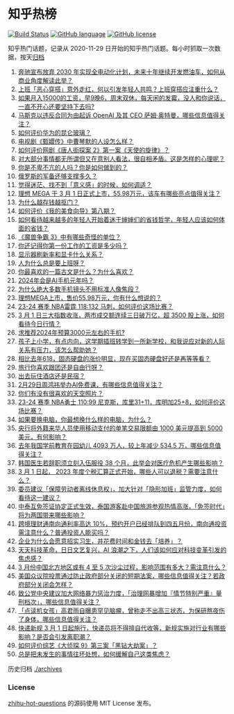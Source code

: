 # 知乎热榜
[![Build Status](https://github.com/ToWeLong/zhihu-hot-questions/workflows/CI/badge.svg)](https://github.com/ToWeLong/zhihu-hot-questions/actions)
[![GitHub language](https://img.shields.io/badge/language-golang-orange.svg)](https://golang.org/)
[![GitHub license](https://img.shields.io/github/license/ToWeLong/zhihu-hot-questions)](https://github.com/ToWeLong/zhihu-hot-questions/blob/main/LICENSE)

知乎热门话题，记录从 2020-11-29 日开始的知乎热门话题。每小时抓取一次数据，按天[归档](./archives)

<!-- BEGIN -->

1. [奔驰宣布放弃 2030 年实现全电动化计划，未来十年继续开发燃油车，如何从商业角度解读此举？](https://www.zhihu.com/question/646518176)
1. [上班「恶心穿搭」意外走红，何以引发年轻人共鸣？上班穿搭应注重什么？](https://www.zhihu.com/question/646554769)
1. [如果月入15000的工资，早9晚6，周末双休，每天闲的发霉，没人和你说话，一直不开心还要坚持下去吗?](https://www.zhihu.com/question/645077780)
1. [马斯克以违反合同为由起诉 OpenAI 及其 CEO 萨姆·奥特曼，哪些信息值得关注？](https://www.zhihu.com/question/646614948)
1. [如何评价华为的昆仑玻璃？](https://www.zhihu.com/question/552044206)
1. [电视剧《甄嬛传》中曹琴默的人设怎么样？](https://www.zhihu.com/question/631900720)
1. [如何评价网剧《唐人街探案 2》第一案《天使的旋律》？](https://www.zhihu.com/question/646484015)
1. [对大部分事情都无所谓但又在意别人看法，很自相矛盾。这是怎样的心理呢？](https://www.zhihu.com/question/640555211)
1. [你是不卑不亢的人吗？你是如何做到的？](https://www.zhihu.com/question/640372857)
1. [俄罗斯的军备还够支撑多久？](https://www.zhihu.com/question/581137923)
1. [觉得迷茫、找不到「意义感」的时候，如何调适？](https://www.zhihu.com/question/646371009)
1. [理想 MEGA 于 3 月 1 日正式上市，55.98万元，该车有哪些亮点值得关注？](https://www.zhihu.com/question/646414523)
1. [为什么越存钱越抠门？](https://www.zhihu.com/question/645929318)
1. [如何评价《我的美食向导》第八期？](https://www.zhihu.com/question/645765663)
1. [如何看待越来越多的年轻人开始着迷于婶婶们的省钱哲学，年轻人应该如何体面的省钱？](https://www.zhihu.com/question/646589437)
1. [《魔兽争霸 3》中有哪些奇怪的单位？](https://www.zhihu.com/question/267692668)
1. [你还记得你第一份工作的工资是多少吗？](https://www.zhihu.com/question/641980956)
1. [显示器刷新率和显卡什么关系？](https://www.zhihu.com/question/645625930)
1. [人为什么总是要上班呀？](https://www.zhihu.com/question/646585968)
1. [你最喜欢的一篇古文是什么？为什么喜欢？](https://www.zhihu.com/question/646306779)
1. [2024年会是AI手机元年吗？](https://www.zhihu.com/question/644018335)
1. [为什么绝大多数手机镜头不用标准人像焦段？](https://www.zhihu.com/question/645247617)
1. [理想MEGA上市，售价55.98万元，你有什么想说的？](https://www.zhihu.com/question/644421803)
1. [23-24 赛季 NBA雷霆 118:132 马刺，如何评价这场比赛？](https://www.zhihu.com/question/646560805)
1. [3 月 1 日三大指数收涨，两市成交额连续三日破万亿，超 3500 股上涨，如何看待今日行情？](https://www.zhihu.com/question/646552918)
1. [求推荐2024年预算3000元左右的手机?](https://www.zhihu.com/question/644820283)
1. [孩子上小学，有点内向，这学期插班转学到一所新学校，和我说应对新的人际关系有压力，该怎么帮助她？](https://www.zhihu.com/question/645181627)
1. [相比去年618，固态硬盘的涨价明显，现在买固态硬盘好还是再等等看？](https://www.zhihu.com/question/645117346)
1. [旅行你喜欢跟团还是自由行呀？](https://www.zhihu.com/question/644881483)
1. [出去玩住酒店还是民宿？](https://www.zhihu.com/question/644255470)
1. [2月29日周鸿祎举办AI免费课，有哪些信息值得关注？](https://www.zhihu.com/question/646600779)
1. [你们有没有很喜欢的天空照片？](https://www.zhihu.com/question/645926289)
1. [23-24 赛季 NBA勇士 110:99 尼克斯，库里31+11，库明加25+8，如何评价这场比赛？](https://www.zhihu.com/question/646552577)
1. [如果要换电脑，你最想换什么样的电脑，为什么？](https://www.zhihu.com/question/645986864)
1. [央行将外籍来华人员使用移动支付的单笔交易限额由 1000 美元提高到 5000 美元，有何影响？](https://www.zhihu.com/question/646612688)
1. [去年我国学前教育在园幼儿 4093 万人，较上年减少 534.5 万，哪些信息值得关注？](https://www.zhihu.com/question/646455118)
1. [韩国医生若辞职须立刻入伍服役 38 个月，此举会对医疗危机产生哪些影响？](https://www.zhihu.com/question/646552809)
1. [3 月 1 日起， 2023 年度个税汇算正式开始，哪些人可以退税？需要注意什么？](https://www.zhihu.com/question/646552320)
1. [委员建议「保障劳动者离线休息权」，加大针对「隐形加班」监管力度，如何看待这一建议？](https://www.zhihu.com/question/646270260)
1. [中泰互免签证协定正式生效，泰国游客赴中国旅游参观热情高涨，「免签时代」将为两国带来哪些影响？](https://www.zhihu.com/question/646576869)
1. [跨境理财通南向通利率高达 10%，预约开户已经排队到四五月份，南向通投资需注意什么？普通投资人能买吗？](https://www.zhihu.com/question/646554509)
1. [企业为什么会愿意招实习生，并花费时间和金钱去「培养」？](https://www.zhihu.com/question/646306521)
1. [天天科技革命，日日文艺复兴，AI 浪潮之下，人们该如何应对科技变革引发的焦虑感？](https://www.zhihu.com/question/646407301)
1. [3 月份中国北方地区或有 4 至 5 次沙尘过程，影响范围有多大？需注意什么？](https://www.zhihu.com/question/646617524)
1. [美国众议院投票通过防止政府部分关闭的短期法案，哪些信息值得关注？若政府部分关闭会怎样？](https://www.zhihu.com/question/646551028)
1. [致公党中央建议加大网络暴力惩治力度，「治理网暴增加『情节特别严重』量刑档次」，哪些信息值得关注？](https://www.zhihu.com/question/646558112)
1. [「点读机女孩」高君雨自曝患罕见脑瘤，曾称走不出高三状态，为保研熬夜伤了身体，哪些信息值得关注？](https://www.zhihu.com/question/646520206)
1. [快递新规 3 月 1 日起施行，快递员将不得擅自代收等，新规实施对行业有哪些影响？是否会引发离职潮？](https://www.zhihu.com/question/646549933)
1. [如何评价综艺《大侦探 9》第三案「黑钻大劫案」？](https://www.zhihu.com/question/646237977)
1. [总是把未发生的事情往坏处想，如何缓解自己这类焦虑？](https://www.zhihu.com/question/646186703)

<!-- END -->

历史归档 [./archives](./archives)


### License
[zhihu-hot-questions](https://github.com/towelong/zhihu-hot-questions) 的源码使用 MIT License 发布。